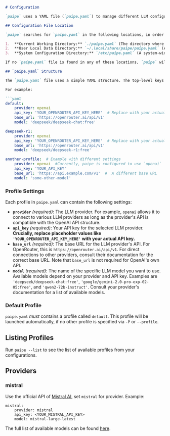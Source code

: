 ```markdown
# Configuration

`paipe` uses a YAML file (`paipe.yaml`) to manage different LLM configurations, referred to as "profiles". This file allows you to easily switch between different providers, models, and API keys.

## Configuration File Location

`paipe` searches for `paipe.yaml` in the following locations, in order of precedence:

1.  **Current Working Directory:** `./paipe.yaml` (The directory where you run the `paipe` command)
2.  **User Local Data Directory:** `~/.local/share/paipe/paipe.yaml` (A user-specific directory)
3.  **System Configuration Directory:** `/etc/paipe.yaml` (A system-wide directory)

If no `paipe.yaml` file is found in any of these locations, `paipe` will display an error message and exit.

## `paipe.yaml` Structure

The `paipe.yaml` file uses a simple YAML structure. The top-level keys represent profile names, which could be specified by `paipe -P <profile_name>`. One of which is named `default`, can be called without the `-P` parameter. Each profile contains settings for connecting to an LLM.

For example:

```yaml
default:
    provider: openai
    api_key: 'YOUR_OPENROUTER_API_KEY_HERE'  # Replace with your actual API key
    base_url: 'https://openrouter.ai/api/v1'
    model: 'deepseek/deepseek-chat:free'

deepseek-r1:
    provider: openai
    api_key: 'YOUR_OPENROUTER_API_KEY_HERE'  # Replace with your actual API key
    base_url: 'https://openrouter.ai/api/v1'
    model: 'deepseek/deepseek-r1:free'

another-profile:  # Example with different settings
    provider: openai  #Currently, paipe is configured to use `openai`
    api_key: 'YOUR_API_KEY'
    base_url: 'https://api.example.com/v1'  #  A different base URL
    model: 'some-other-model'
```

### Profile Settings

Each profile in `paipe.yaml` can contain the following settings:

-   **`provider`** *(required)*:  The LLM provider. For example, `openai` allows it to connect to various LLM providers as long as the provider's API is compatible with the OpenAI API structure.
-   **`api_key`** *(required)*:  Your API key for the selected LLM provider. **Crucially, replace placeholder values like `'YOUR_OPENROUTER_API_KEY_HERE'` with your actual API key.**
-   **`base_url`** *(required)*:  The base URL for the LLM provider's API. For OpenRouter, this is `https://openrouter.ai/api/v1`. For direct connections to other providers, consult their documentation for the correct base URL. Note that `base_url` is not required for OpenAI's own API.
-   **`model`** *(required)*:  The name of the specific LLM model you want to use. Available models depend on your provider and API key. Examples are `'deepseek/deepseek-chat:free'`, `'google/gemini-2.0-pro-exp-02-05:free'`, and  `'qwen2-72b-instruct'`. Consult your provider's documentation for a list of available models.

### Default Profile
`paipe.yaml` *must* contains a profile called `default`. This profile will be launched automatically, if no other profile is specified via `-P` or `--profile`. 

## Listing Profiles
Run `paipe --list` to see the list of available profiles from your configurations.

## Providers

### mistral
Use the official API of [Mistral AI](https://mistral.ai), set `mistral` for provider. Example:

```
mistral:
    provider: mistral
    api_key: <YOUR_MISTRAL_API_KEY>
    model: mistral-large-latest
```

The full list of available models can be found [here](https://docs.mistral.ai/getting-started/models/models_overview/).
